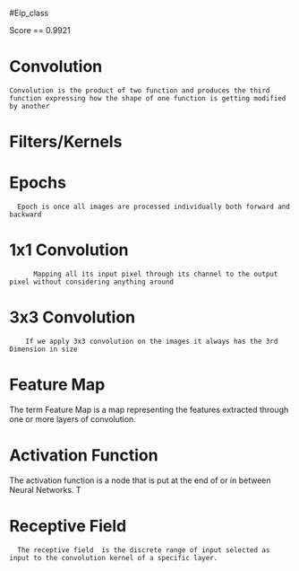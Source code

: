 #Eip_class

Score == 0.9921

Convolution 
================

    Convolution is the product of two function and produces the third function expressing how the shape of one function is getting modified by another

Filters/Kernels 
=================

    

Epochs
==========

      Epoch is once all images are processed individually both forward and backward

1x1 Convolution 
=================

          Mapping all its input pixel through its channel to the output pixel without considering anything around
          

3x3 Convolution
==================

        If we apply 3x3 convolution on the images it always has the 3rd Dimension in size

Feature Map
==============

  The term Feature Map is a map representing the features extracted through one or more layers of convolution.
  
Activation Function 
========================

  The activation function is a node that is put at the end of or in between Neural Networks. T
  
Receptive Field
==================

      The receptive field  is the discrete range of input selected as input to the convolution kernel of a specific layer. 

